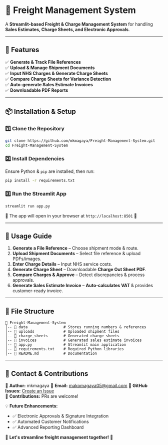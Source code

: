 # 🚚 Freight Management System  

A **Streamlit-based Freight & Charge Management System** for handling **Sales Estimates, Charge Sheets, and Electronic Approvals**.

---

## 🌟 Features
✅ **Generate & Track File References**  
✅ **Upload & Manage Shipment Documents**  
✅ **Input NHS Charges & Generate Charge Sheets**  
✅ **Compare Charge Sheets for Variance Detection**  
✅ **Auto-generate Sales Estimate Invoices**  
✅ **Downloadable PDF Reports**  

---

## 📦 Installation & Setup  
### 1️⃣ **Clone the Repository**  
```sh
git clone https://github.com/mkmagaya/Freight-Management-System.git
cd Freight-Management-System
```

### 2️⃣ **Install Dependencies**  
Ensure Python & `pip` are installed, then run:  
```sh
pip install -r requirements.txt
```

### 3️⃣ **Run the Streamlit App**
```sh
streamlit run app.py
```
🔹 The app will open in your browser at `http://localhost:8501` 🎯  

---

## 📜 Usage Guide  
1. **Generate a File Reference** – Choose shipment mode & route.  
2. **Upload Shipment Documents** – Select file reference & upload PDFs/images.  
3. **Enter Charge Details** – Input NHS service costs.  
4. **Generate Charge Sheet** – Downloadable **Charge Out Sheet PDF**.  
5. **Compare Charges & Approve** – Detect discrepancies & process approvals.  
6. **Generate Sales Estimate Invoice** – **Auto-calculates VAT** & provides customer-ready invoice.  

---

## 📌 File Structure  
```
📂 Freight-Management-System
│-- 📂 data                # Stores running numbers & references
│-- 📂 uploads             # Uploaded shipment files
│-- 📂 charge_sheets       # Generated charge sheets
│-- 📂 invoices            # Generated sales estimate invoices
│-- 📜 app.py              # Streamlit main application
│-- 📜 requirements.txt    # Required Python libraries
│-- 📜 README.md           # Documentation
```

---

## 📧 Contact & Contributions  
🔹 **Author:** mkmagaya 
🔹 **Email:** makomagaya05@gmail.com
🔹 **GitHub Issues:** [Create an Issue](https://github.com/mkmagaya/Freight-Management-System/issues)  
🔹 **Contributions:** PRs are welcome!  

💡 **Future Enhancements:**  
- ✅ Electronic Approvals & Signature Integration  
- ✅ Automated Customer Notifications  
- ✅ Advanced Reporting Dashboard  

🚀 **Let's streamline freight management together!** 🚀  
